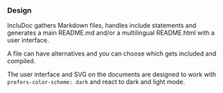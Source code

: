### **Design**

IncluDoc gathers Markdown files, handles include statements and generates a main README.md and/or a multilingual README.html with a user interface.

A file can have alternatives and you can choose which gets included and compiled.

The user interface and SVG on the documents are designed to work with ```prefers-color-scheme: dark``` and react to dark and light mode.

